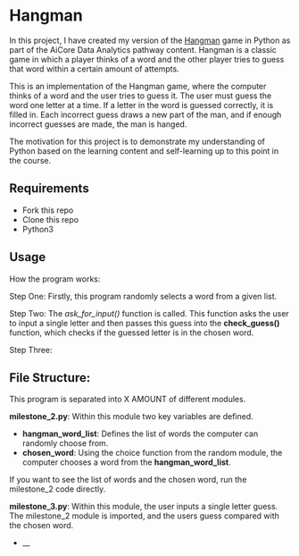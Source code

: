 # Hangman

In this project, I have created my version of the [Hangman](<https://en.wikipedia.org/wiki/Hangman_(game)>) game in Python as part of the AiCore Data Analytics pathway content. Hangman is a classic game in which a player thinks of a word and the other player tries to guess that word within a certain amount of attempts.

This is an implementation of the Hangman game, where the computer thinks of a word and the user tries to guess it. The user must guess the word one letter at a time. If a letter in the word is guessed correctly, it is filled in. Each incorrect guess draws a new part of the man, and if enough incorrect guesses are made, the man is hanged. 

The motivation for this project is to demonstrate my understanding of Python based on the learning content and self-learning up to this point in the course. 

## Requirements

- Fork this repo
- Clone this repo
- Python3

## Usage
How the program works:

Step One: Firstly, this program randomly selects a word from a given list.

Step Two: The _ask_for_input()_ function is called. This function asks the user to input a single letter and then passes this guess into the __check_guess()__ function, which checks if the guessed letter is in the chosen word. 

Step Three:


## File Structure: 
This program is separated into X AMOUNT of different modules. 

**milestone_2.py**: Within this module two key variables are defined. 
- __hangman_word_list__: Defines the list of words the computer can randomly choose from.
- __chosen_word__: Using the choice function from the random module, the computer chooses a word from the __hangman_word_list__.

If you want to see the list of words and the chosen word, run the milestone_2 code directly.

**milestone_3.py**: Within this module, the user inputs a single letter guess. The milestone_2 module is imported, and the users guess compared with the chosen word. 
- __
